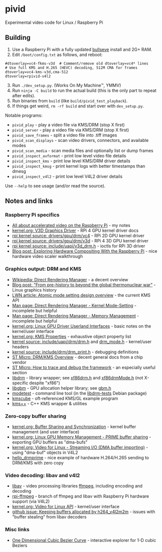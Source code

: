 # pivid
Experimental video code for Linux / Raspberry Pi

## Building
1. Use a Raspberry Pi with a fully updated [bullseye](https://www.raspberrypi.com/news/raspberry-pi-os-debian-bullseye/) install and 2G+ RAM.
2. Edit `/boot/config.txt` as follows, and reboot:
```
#dtoverlay=vc4-fkms-v3d  # Comment/remove old dtoverlay=vc4* lines
# Use full KMS and H.265 (HEVC) decoding, 512M CMA for frames
dtoverlay=vc4-kms-v3d,cma-512
dtoverlay=rpivid-v4l2
```
3. Run `./dev_setup.py`. (Works On My Machine™, YMMV)
4. Run `ninja -C build` to run the actual build (this is the only part to repeat after edits).
5. Run binaries from `build` (like `build/pivid_test_playback`).
6. If things get weird, `rm -rf build` and start over with `dev_setup.py`.

Notable programs:

* `pivid_play` - play a video file via KMS/DRM (stop X first)
* `pivid_server` - play a video file via KMS/DRM (stop X first)
* `pivid_save_frames` - split a video file into .tiff images
* `pivid_scan_displays` - scan video drivers, connectors, and available modes
* `pivid_scan_media` - scan media files and optionally list or dump frames
* `pivid_inspect_avformat` - print low level video file details
* `pivid_inspect_kms` - print low level KMS/DRM driver details
* `pivid_inspect_kmsg` - print kernel logs with better timestamps than dmesg
* `pivid_inspect_v4l2` - print low level V4L2 driver details

Use `--help` to see usage (and/or read the source).

## Notes and links

### Raspberry Pi specifics
* [All about accelerated video on the Raspberry Pi](https://forums.raspberrypi.com/viewtopic.php?f=67&p=1901014) - my notes
* [kernel.org: V3D Graphics Driver](https://www.kernel.org/doc/html/v5.10/gpu/v3d.html) - RPi 4 GPU kernel driver docs
* [rpi kernel source: drivers/gpu/drm/vc4](https://github.com/raspberrypi/linux/tree/rpi-5.10.y/drivers/gpu/drm/vc4) - RPi 2D GPU kernel driver
* [rpi kernel source: drivers/gpu/drm/v3d](https://github.com/raspberrypi/linux/tree/rpi-5.10.y/drivers/gpu/drm/v3d) - RPi 4 3D GPU kernel driver
* [rpi kernel source: include/uapi/v3d_drm.h](https://github.com/raspberrypi/linux/blob/rpi-5.10.y/include/uapi/drm/v3d_drm.h) - ioctls for RPi 3D driver
* [Blog post: Exploring Hardware Compositing With the Raspberry Pi](https://blog.benjdoherty.com/2019/05/21/Exploring-Hardware-Compositing-With-the-Raspberry-Pi/) - nice hardware video scaler walkthrough

### Graphics output: DRM and KMS
* [Wikipedia: Direct Rendering Manager](https://en.wikipedia.org/wiki/Direct_Rendering_Manager) - a decent overview
* [Blog post: "From pre-history to beyond the global thermonuclear war"](https://ppaalanen.blogspot.com/2014/06/from-pre-history-to-beyond-global.html) - Linux graphics history
* [LWN article: Atomic mode setting design overview](https://lwn.net/Articles/653071/) - the current KMS API
* [Man page: Direct Rendering Manager - Kernel Mode-Setting](https://manpages.debian.org/testing/libdrm-dev/drm-kms.7.en.html) - incomplete but helpful
* [Man page: Direct Rendering Manager - Memory Management](https://manpages.debian.org/testing/libdrm-dev/drm-memory.7.en.html) - incomplete but helpful
* [kernel.org: Linux GPU Driver Userland Interfaces](https://www.kernel.org/doc/html/v5.10/gpu/drm-uapi.html) - basic notes on the kernel/user interface
* [kernel.org: KMS Properties](https://www.kernel.org/doc/html/v5.10/gpu/drm-kms.html#kms-properties) - exhaustive object property list
* [kernel source: include/uapi/drm/drm.h](https://github.com/torvalds/linux/blob/master/include/uapi/drm/drm.h) and [drm_mode.h](https://github.com/torvalds/linux/blob/master/include/uapi/drm/drm_mode.h) - kernel/user headers
* [kernel source: include/drm/drm_print.h](https://github.com/torvalds/linux/blob/master/include/drm/drm_print.h#L253) - debugging definitions 
* [ST Micro: DRM/KMS Overview](https://wiki.st.com/stm32mpu/wiki/DRM_KMS_overview) - decent general docs from a chip vendor
* [ST Micro: How to trace and debug the framework](https://wiki.st.com/stm32mpu/wiki/DRM_KMS_overview#How_to_trace_and_debug_the_framework) - an especially useful section
* [libdrm](https://gitlab.freedesktop.org/mesa/drm) - library wrapper; see [xf86drm.h](https://gitlab.freedesktop.org/mesa/drm/-/blob/main/xf86drm.h) and [xf86drmMode.h](https://gitlab.freedesktop.org/mesa/drm/-/blob/main/xf86drmMode.h) (not X-specific despite "xf86")
* [libgbm](https://gitlab.freedesktop.org/mesa/mesa/-/tree/main/src/gbm) - GPU allocation helper library; see [gbm.h](https://gitlab.freedesktop.org/mesa/mesa/-/blob/main/src/gbm/main/gbm.h)
* [modetest](https://cgit.freedesktop.org/drm/libdrm/tree/tests/modetest/modetest.c) - command line tool (in the [libdrm-tests](https://packages.debian.org/sid/main/libdrm-tests) Debian package)
* [kmscube](https://gitlab.freedesktop.org/mesa/kmscube) - oft-referenced KMS/GL example program
* [kms++](https://android.googlesource.com/platform/external/libkmsxx/) - C++ KMS wrapper & utilities

### Zero-copy buffer sharing
* [kernel.org: Buffer Sharing and Synchronization](https://www.kernel.org/doc/html/v5.10/driver-api/dma-buf.html#userspace-interface-notes) - kernel buffer management (and user interface)
* [kernel.org: Linux GPU Memory Management - PRIME buffer sharing](https://www.kernel.org/doc/html/v5.10/gpu/drm-mm.html#prime-buffer-sharing) - exporting GPU buffers as "dma-bufs"
* [kernel.org: Video for Linux - Streaming I/O (DMA buffer importing)](https://www.kernel.org/doc/html/v5.10/userspace-api/media/v4l/dmabuf.html) - using "dma-buf" objects in V4L2
* [hello_drmprime](https://github.com/jc-kynesim/hello_drmprime) - nice example of hardware H.264/H.265 sending to DRM/KMS with zero copy

### Video decoding: libav and v4l2
* [libav](https://libav.org/) - video processing libraries [ffmpeg](https://ffmpeg.org/), including encoding and decoding
* [rpi-ffmpeg](https://github.com/jc-kynesim/rpi-ffmpeg/tree/release/4.3/rpi_main) - branch of ffmpeg and libav with Raspberry Pi hardware support (via V4L2)
* [kernel.org: Video for Linux API](https://www.kernel.org/doc/html/v5.10/userspace-api/media/v4l/v4l2.html) - kernel/user interface
* [github issue: Keeping buffers allocated by h264_v4l2m2m](https://github.com/jc-kynesim/rpi-ffmpeg/issues/43) - issues with "buffer stealing" from libav decoders

### Misc links
* [One Dimensional Cubic Bezier Curve](http://www.demofox.org/bezcubic1d.html) - interactive explorer for 1-D cubic Beziers
